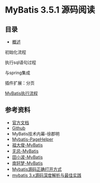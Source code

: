 # MyBatis 3.5.1 源码阅读


##  目录
- [概述](overview.md)

初始化流程

执行sql语句过程

与spring集成

插件扩展：分页

[MyBatis执行流程](https://www.processon.com/view/5d4d2bc7e4b0869fa40e6653)


##  参考资料
- [官方文档](http://www.mybatis.org/mybatis-3/zh/index.html)
- [Github](https://github.com/mybatis/mybatis-3)
- MyBatis技术内幕-徐郡明
- [Mybatis-PageHelper](https://github.com/pagehelper/Mybatis-PageHelper)
- [祖大俊-MyBatis](https://my.oschina.net/zudajun?tab=newest&catalogId=3532897)
- [无忌-MyBatis](https://my.oschina.net/wenjinglian?tab=newest&catalogId=3686354)
- [田小波-MyBatis](https://www.tianxiaobo.com/categories/java-framework/mybatis/)
- [南轲梦-MyBatis](https://www.cnblogs.com/dongying/tag/Mybatis%E6%B7%B1%E5%85%A5%E6%B5%85%E5%87%BA%E7%B3%BB%E5%88%97/)
- [Mybatis源码正确打开方式](https://www.cnblogs.com/dw-haung/p/10051250.html)
- [mybatis 3.x源码深度解析与最佳实践](https://www.cnblogs.com/zhjh256/p/8512392.html)




